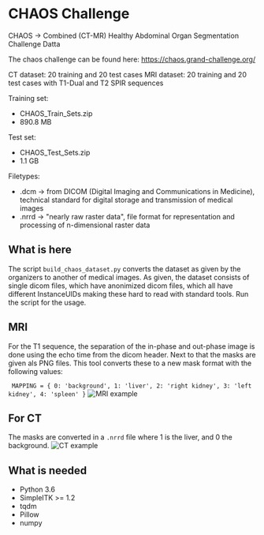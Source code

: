 # CHAOS Challenge

CHAOS -> Combined (CT-MR) Healthy Abdominal Organ Segmentation Challenge Datta

The chaos challenge can be found here: https://chaos.grand-challenge.org/

CT dataset: 20 training and 20 test cases
MRI dataset: 20 training and 20 test cases with T1-Dual and T2 SPIR sequences

Training set:

- CHAOS_Train_Sets.zip
- 890.8 MB

Test set:

- CHAOS_Test_Sets.zip
- 1.1 GB

Filetypes:

- .dcm -> from DICOM (Digital Imaging and Communications in Medicine), technical standard for digital storage and transmission of medical images
- .nrrd -> "nearly raw raster data", file format for representation and processing of n-dimensional raster data

## What is here

The script `build_chaos_dataset.py` converts the dataset as given by the organizers to another of medical images.
As given, the dataset consists of single dicom files, which have anonimized dicom files, which all have different
InstanceUIDs making these hard to read with standard tools. Run the script for the usage.

## MRI

For the T1 sequence, the separation of the in-phase and
out-phase image is done using the echo time from the dicom header. Next to that the masks are given als PNG files.
This tool converts these to a new mask format with the following values:

`
MAPPING = {
    0: 'background',
    1: 'liver',
    2: 'right kidney',
    3: 'left kidney',
    4: 'spleen'
}`
![MRI example](mri_example.png?raw=true?s=200 "MRI Example read with ITK-SNAP")

## For CT

The masks are converted in a `.nrrd` file where 1 is the liver, and 0 the background.
![CT example](ct_example.png?raw=true?s=200 "CT Example read with ITK-SNAP")

## What is needed

- Python 3.6
- SimpleITK >= 1.2
- tqdm
- Pillow
- numpy
